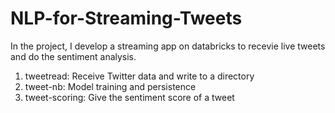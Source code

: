 # NLP-for-Streaming-Tweets

In the project, I develop a streaming app on databricks to recevie live tweets and do the sentiment analysis.

1. tweetread: Receive Twitter data and write to a directory
2. tweet-nb: Model training and persistence
3. tweet-scoring: Give the sentiment score of a tweet

